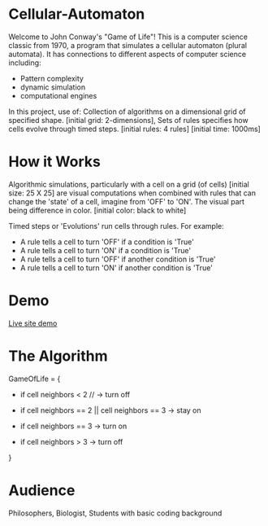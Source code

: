 # Cellular-Automaton
Welcome to John Conway's "Game of Life"! This is a computer science
classic from 1970, a program that simulates a cellular automaton (plural
automata). It has connections to different aspects of computer science
including:
- Pattern complexity
- dynamic simulation
- computational engines


In this project, use of: Collection of algorithms on a dimensional grid
of specified shape. [initial grid: 2-dimensions], Sets of rules
specifies how cells evolve through timed steps. [initial rules: 4 rules]
[initial time: 1000ms]


# How it Works
Algorithmic simulations, particularly with a cell on a grid (of cells) [initial size: 25 X 25]
are visual computations when combined with rules that can change the 'state'
of a cell, imagine from 'OFF' to 'ON'. The visual part being difference in color. [initial color: black to white]

Timed steps or 'Evolutions' run cells through rules. For example:
  - A rule tells a cell to turn 'OFF' if a condition is 'True'
  - A rule tells a cell to turn 'ON' if a condition is 'True'
  - A rule tells a cell to turn 'OFF' if another condition is 'True'
  - A rule tells a cell to turn 'ON' if another condition is 'True'
  
  # Demo
  [Live site demo](https://dajuanmcdonald.github.io/Cellular-Automaton/)
  
# The Algorithm
GameOfLife = {

- if cell neighbors < 2
//
  -> turn off

- if cell neighbors == 2 || cell neighbors == 3
  -> stay on

- if cell neighbors == 3
  -> turn on
 
- if cell neighbors > 3
  -> turn off
  
 }
  # Audience
  Philosophers,
  Biologist,
  Students with basic coding background

